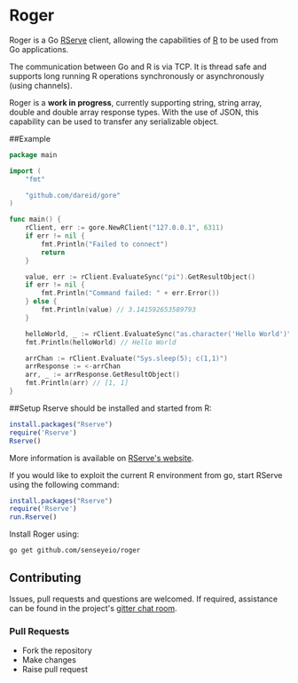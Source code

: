 # Roger

Roger is a Go [RServe](http://www.rforge.net/Rserve/) client, allowing the capabilities of [R](http://www.r-project.org/) to be used from Go applications.

The communication between Go and R is via TCP. It is thread safe and supports long running R operations synchronously or asynchronously (using channels).

Roger is a **work in progress**, currently supporting string, string array, double and double array response types. With the use of JSON, this capability can be used to transfer any serializable object.

##Example

```go
package main

import (
	"fmt"

	"github.com/dareid/gore"
)

func main() {
	rClient, err := gore.NewRClient("127.0.0.1", 6311)
	if err != nil {
		fmt.Println("Failed to connect")
        return
	}

	value, err := rClient.EvaluateSync("pi").GetResultObject()
    if err != nil {
        fmt.Println("Command failed: " + err.Error())
    } else {
        fmt.Println(value) // 3.141592653589793
    }

	helloWorld, _ := rClient.EvaluateSync("as.character('Hello World')").GetResultObject()
	fmt.Println(helloWorld) // Hello World

	arrChan := rClient.Evaluate("Sys.sleep(5); c(1,1)")
	arrResponse := <-arrChan
	arr, _ := arrResponse.GetResultObject()
	fmt.Println(arr) // [1, 1]
}
```

##Setup
Rserve should be installed and started from R:

```R
install.packages("Rserve")
require('Rserve')
Rserve()
```

More information is available on [RServe's website](https://www.rforge.net/Rserve/doc.html).

If you would like to exploit the current R environment from go, start RServe using the following command:

```R
install.packages("Rserve")
require('Rserve')
run.Rserve()
```

Install Roger using:

```
go get github.com/senseyeio/roger
```

## Contributing
Issues, pull requests and questions are welcomed. If required, assistance can be found in the project's [gitter chat room](https://gitter.im/senseyeio/roger).

### Pull Requests

 - Fork the repository
 - Make changes
 - Raise pull request
